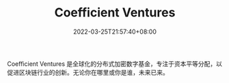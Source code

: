 ﻿---
weight: 
title: "Coefficient Ventures"
description: "Coefficient Ventures 是全球化的分布式加密数字基金，专注于资本平等分配，以促进区块链行业的创新"
date: 2022-03-25T21:57:40+08:00
lastmod: 2022-03-25T16:45:40+08:00
draft: false
authors: ["Metabd"]
featuredImage: "coefficient-ventures.jpg"
link: ""
tags: ["投资机构","Coefficient Ventures"]
categories: ["navigation"]
navigation: ["投资机构"]
lightgallery: true
toc: true
pinned: false
recommend: false
recommend1: false
---
Coefficient Ventures 是全球化的分布式加密数字基金，专注于资本平等分配，以促进区块链行业的创新。无论你在哪里或你是谁，未来已来。
